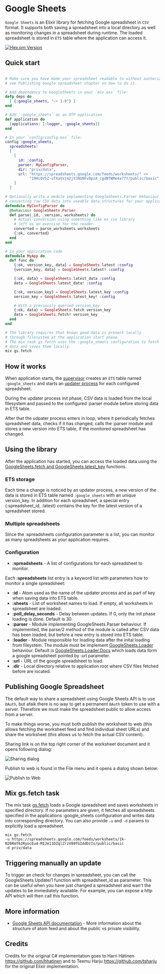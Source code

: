 # Google Sheets 

`Google Sheets` is an Elixir library for fetching Google spreadsheet in `CSV` format. It supports both saving a spreadsheet into a local directory as well as monitoring changes in a spreadsheet during runtime. The loaded spreadsheet is stored in `ETS` table where the application can access it.

[![Hex.pm Version](http://img.shields.io/hexpm/v/google_sheets.svg?style=flat)](https://hex.pm/packages/google_sheets)

## Quick start

```elixir

# Make sure you have made your spreadsheet readable to without authorization,
# see Publishing Google spreadsheet chapter on how to do it.

# Add dependency to GoogleSheets in your `mix.exs` file:
defp deps do
  [ {:google_sheets, "~> 1.0"} ]
end

# Add `:google_sheets` as an OTP application
def application do
  [applications: [:logger, :google_sheets]]
end

# In your `config/config.exs` file:
config :google_sheets,
  spreadsheets:
  [
    [    
      id: :config,
      parser: MyConfigParser,
      dir: "priv/data",
      url: "https://spreadsheets.google.com/feeds/worksheets/" <>
           "19HcQV5Z-uTXaVxjm2jVJNGNFv0pzA_cgdBTWMe4a77Y/public/basic"
    ]
  ]

# Optionally write a module implementing GoogleSheets.Parser behaviour for
# converting raw CSV data into useable data structures for your application.
defmodule MyConfigParser do
  @behaviour GoogleSheets.Parser
  def parse(_id, _version, worksheets) do
    # Actual conversion using something like ex_csv library 
    # left as an exercise for the reader.
    converted = parse_worksheets worksheets
    {:ok, converted}
  end
end

# In your application code
defmodule MyApp do
  def func do
    {:ok, version_key, data} = GoogleSheets.latest :config
    {version_key, data} = GoogleSheets.latest! :config

    {:ok, data} = GoogleSheets.latest_data :config
    data = GoogleSheets.latest_data! :config

    {:ok, version_key} = GoogleSheets.latest_key :config
    version_key = GoogleSheets.latest_key! :config

    # With a previously queried version_key
    {:ok, data} = GoogleSheets.fetch version_key
    data = GoogleSheets.fetch! version_key
  end
end

# The library requires that known good data is present locally
# through filesystem at the application start phase. 
# The mix task gs.fetch uses the :google_sheets configuration to fetch CSV
# data and saves them locally.
mix gs.fetch

```

## How it works

When application starts, the [supervisor](lib/google_sheets/supervisor.ex) creates an `ETS` table named `:google_sheets` and starts an [updater process](lib/google_sheets/updater.ex) for each configured spreadsheet.

During the updater process init phase, CSV data is loaded from the local filesystem and passed to the configured :parser module before storing data in ETS table.

After that the udpater process enters in loop, where it periodically fetches spreadsheet data, checks if it has changed, calls the :parser module and stores a new version into ETS table, if the monitored spreadsheet has changed.

## Using the library

After the application has started, you can access the loaded data using the [GoogleSheets.fetch and GoogleSheets.latest_key](doc/GoogleSheets.html) functions.

### ETS storage

Each time a change is noticed by an updater process, a new version of the data is stored in ETS table named `:google_sheets` with an unique version_key. In addition for each spreadsheet, a special entry {:spreadsheet_id, :latest} contains the key for the latest version of a spreadsheet stored.

### Multiple spreadsheets

Since the :spreadsheets configuration parameter is a list, you can monitor as many spreadsheets as your application requires.

### Configuration

* __:spreadsheets__ - A list of configurations for each spreadsheet to monitor.

Each __:spreadsheets__ list entry is a keyword list with parameters how to monitor a single spreadsheet:

* __:id__ - Atom used as the name of the updater process and as part of key when saving data into ETS table.
* __:sheets__ - List of worksheet names to load. If empty, all worksheets in spreadsheet are loaded.
* __:poll_delay_seconds__ - Delay between updates. If 0, only the init phase loading is done. Default is 30.
* __:parser__ - Module implementing GoogleSheets.Parser behaviour. If implemented, the parse/2 method of the module is called after CSV data has been loaded, but before a new entry is stored into ETS table.
* __:loader__ - Module responsible for loading data after the inital loading from fileystem. The module must be implement [GoogleSheets.Loader](lib/google_sheets/loader.ex) behaviour. Default is [GoogleSheets.Loader.Docs](lib/google_sheets/loader/docs.ex) which loads data form a google spreadsheet pointed by :url parameter.
* __:url__ - URL of the google spreadsheet to load.
* __:dir__ - Local directory relative to application root where CSV files fetched before are located.

## Publishing Google Spreadsheet

The default way to share a spreadsheet using Google Sheets API is to use `OAuth`, but afaik there is no way to get a permanent `OAuth` token to use with a server. Therefore we must make the spreadsheet public to allow access from a server.

To make things worse, you must both publish the worksheet to web (this allows fetching the worksheet feed and find individual sheet URLs) and share the worksheet (this allows us to fetch the actual CSV content).

Sharing link is on the top right corner of the worksheet document and it opens following dialog:

![Sharing dialog](/docs/share_link.png)

Publish to web is found in the File menu and it opens a dialog shown below:

![Publish to Web](/docs/publish_to_web.png)

## Mix gs.fetch task

The mix task [gs.fetch](lib/mix/task/gs.fetch.ex) loads a Google spreadsheet and saves worksheets in specified directory. If no parameters are given, it fetches all spreadsheets specified in the applications :google_sheets configuration and writes data into corresponding directory. You can also provide `-u` and `-d` params to explicitly load a spreadsheet.

```
mix gs.fetch
-u https://spreadsheets.google.com/feeds/worksheets/1k-N20RmT62RyocEu4-MIJm11DZqlZrzV89fGIddDzIs/public/basic 
-d priv/data
```

## Triggering manually an update

To trigger an check for changes in spreadsheet, you can call the GoogleSheets.Update/1 function with spreadsheet_id as parameter. This can be useful when you have just changed a spreadsheet and wan't the updates to be immediately available. For example, you can expose a http API which will then call this function.

## More information

* [Google Sheets API documentation](https://developers.google.com/google-apps/spreadsheets/) - More information about the structure of atom feed and about the public vs private visibility.

## Credits

Credits for the original C# implementation goes to Harri Hätinen https://github.com/hhatinen and to Teemu Harju https://github.com/tsharju for the original Elixir implementation.
